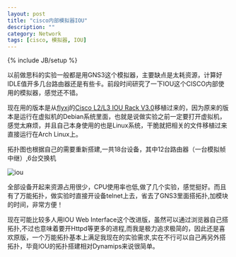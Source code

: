 ```yaml
---
layout: post
title: "cisco内部模拟器IOU"
description: ""
category: Network
tags: [cisco, 模拟器, IOU]
---
```

{% include JB/setup %}

以前做思科的实验一般都是用GNS3这个模拟器，主要缺点是太耗资源，计算好IDLE值开多几台路由器还是有些卡。前段时间研究了一下IOU这个CISCO内部使用的模拟器，感觉还不错。

现在用的版本是从[flyxj](flyxj.cn)的[Cisco L2/L3 IOU Rack V3.0](http://flyxj.cn/archives/cisco-l2-l3-iou-rack-v3)移植过来的，因为原来的版本是运行在虚拟机的Debian系统里面，也就是说做实验之前一定要打开虚拟机，感觉太麻烦，并且自己本身使用的也是Linux系统，干脆就把相关的文件移植过来直接运行在Arch Linux上。

拓扑图也根据自己的需要重新搭建,一共18台设备，其中12台路由器（一台模拟帧中继）,6台交换机

![iou](http://pic.yupoo.com/songtl/CLzxwLXT/medish.jpg)

全部设备开起来资源占用很少，CPU使用率也低,做了几个实验，感觉挺好。而且有了万能拓扑，做实验时直接开设备telnet上去，省去了GNS3里面搭拓扑,加模块的时间，非常方便！

现在可能比较多人用IOU Web Interface这个改进版，虽然可以通过浏览器自己搭拓扑,不过也意味着要开Httpd等更多的进程,而我是极力追求极简的，因此还是喜欢原版，一个万能拓扑基本上满足我现在的实验需求,实在不行可以自己再另外搭拓扑，毕竟IOU的拓扑搭建相对Dynamips来说很简单。
